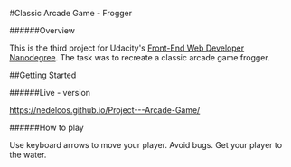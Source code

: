#Classic Arcade Game -  Frogger

######Overview

This is the third project for Udacity's [Front-End Web Developer Nanodegree](https://www.udacity.com/course/front-end-web-developer-nanodegree--nd001). The task was to recreate a classic arcade game frogger.

##Getting Started

######Live - version

https://nedelcos.github.io/Project---Arcade-Game/

######How to play

Use keyboard arrows to move your player.
Avoid bugs.
Get your player to the water.
